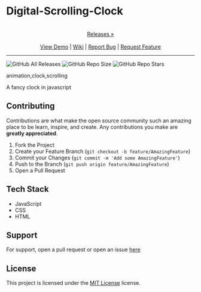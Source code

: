 
# Digital-Scrolling-Clock

<p align="center">
  <p align="center">
    <br />
    <a href="https://github.com/ScorchChamp/Digital-Scrolling-Clock/releases/">Releases &#187;</a>
    <br />
    <br />
    <a href="https://github.com/ScorchChamp/Digital-Scrolling-Clock">View Demo</a> |
    <a href="https://github.com/ScorchChamp/Digital-Scrolling-Clock/wiki">Wiki</a> |
    <a href="https://github.com/ScorchChamp/Digital-Scrolling-Clock/issues">Report Bug</a> |
    <a href="https://github.com/ScorchChamp/Digital-Scrolling-Clock/issues">Request Feature</a>
  </p>
</p>


-------------
![GitHub All Releases](https://img.shields.io/github/downloads/ScorchChamp/Digital-Scrolling-Clock/total?style=for-the-badge)
![GitHub Repo Size](https://img.shields.io/github/repo-size/ScorchChamp/Digital-Scrolling-Clock?style=for-the-badge)
![GitHub Repo Stars](https://img.shields.io/github/stars/ScorchChamp/Digital-Scrolling-Clock?style=for-the-badge)

animation,clock,scrolling

A fancy clock in javascript

## Contributing

Contributions are what make the open source community such an amazing place to be learn, inspire, and create. Any contributions you make are **greatly appreciated**.

1. Fork the Project
2. Create your Feature Branch (`git checkout -b feature/AmazingFeature`)
3. Commit your Changes (`git commit -m 'Add some AmazingFeature'`)
4. Push to the Branch (`git push origin feature/AmazingFeature`)
5. Open a Pull Request


## Tech Stack

 - JavaScript
 - CSS
 - HTML

## Support

For support, open a pull request or open an issue [here](https://github.com/ScorchChamp/Digital-Scrolling-Clock/issues/new)

## License

This project is licensed under the <a href="https://api.github.com/licenses/mit}">MIT License</a> license.
        